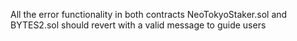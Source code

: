 All the error functionality in both contracts NeoTokyoStaker.sol and BYTES2.sol should revert with a valid message to guide users